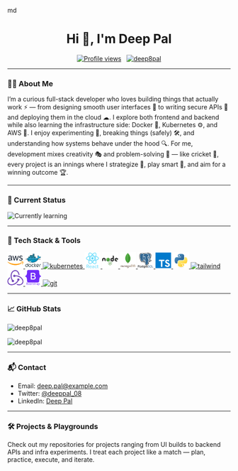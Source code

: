 md
<h1 align="center">Hi 👋, I'm Deep Pal</h1>



<p align="center"> 
  <a href="https://komarev.com/ghpvc/?username=deep8pal"><img src="https://komarev.com/ghpvc/?username=deep8pal" alt="Profile views" /></a>
  &nbsp;
  <a href="https://github.com/deep8pal"><img src="https://github-readme-stats.vercel.app/api?username=deep8pal&show_icons=true&locale=en" alt="deep8pal" /></a>
</p>

---

### 👨‍💻 About Me

I’m a curious full-stack developer who loves building things that actually work ⚡ — from designing smooth user interfaces 🎨 to writing secure APIs 🔐 and deploying them in the cloud ☁. I explore both frontend and backend while also learning the infrastructure side: Docker 🐳, Kubernetes ⚙, and AWS 🚀. I enjoy experimenting 🧪, breaking things (safely) 🛠, and understanding how systems behave under the hood 🔍. For me, development mixes creativity 🎭 and problem-solving 🧠 — like cricket 🏏, every project is an innings where I strategize 📝, play smart 🎯, and aim for a winning outcome 🏆.

---

### 🔭 Current Status

<p>
  <img src="https://readme-typing-svg.herokuapp.com?font=Fira+Code&size=18&duration=2500&pause=800&center=true&vCenter=true&width=600&height=30&lines=Currently+learning+%3A+AWS+%7C+Kubernetes+%7C+Advanced+Docker" alt="Currently learning" />
</p>

---

### 🧰 Tech Stack & Tools

<p align="left"> 
  <a href="https://aws.amazon.com" target="_blank" rel="noreferrer"> <img src="https://raw.githubusercontent.com/devicons/devicon/master/icons/amazonwebservices/amazonwebservices-original-wordmark.svg" alt="aws" width="36" height="36"/> </a>
  <a href="https://www.docker.com/" target="_blank" rel="noreferrer"> <img src="https://raw.githubusercontent.com/devicons/devicon/master/icons/docker/docker-original-wordmark.svg" alt="docker" width="36" height="36"/> </a>
  <a href="https://kubernetes.io" target="_blank" rel="noreferrer"> <img src="https://www.vectorlogo.zone/logos/kubernetes/kubernetes-icon.svg" alt="kubernetes" width="36" height="36"/> </a>
  <a href="https://reactjs.org/" target="_blank" rel="noreferrer"> <img src="https://raw.githubusercontent.com/devicons/devicon/master/icons/react/react-original-wordmark.svg" alt="react" width="36" height="36"/> </a>
  <a href="https://nodejs.org" target="_blank" rel="noreferrer"> <img src="https://raw.githubusercontent.com/devicons/devicon/master/icons/nodejs/nodejs-original-wordmark.svg" alt="nodejs" width="36" height="36"/> </a>
  <a href="https://www.mongodb.com/" target="_blank" rel="noreferrer"> <img src="https://raw.githubusercontent.com/devicons/devicon/master/icons/mongodb/mongodb-original-wordmark.svg" alt="mongodb" width="36" height="36"/> </a>
  <a href="https://www.postgresql.org" target="_blank" rel="noreferrer"> <img src="https://raw.githubusercontent.com/devicons/devicon/master/icons/postgresql/postgresql-original-wordmark.svg" alt="postgresql" width="36" height="36"/> </a>
  <a href="https://www.typescriptlang.org/" target="_blank" rel="noreferrer"> <img src="https://raw.githubusercontent.com/devicons/devicon/master/icons/typescript/typescript-original.svg" alt="typescript" width="36" height="36"/> </a>
  <a href="https://www.python.org" target="_blank" rel="noreferrer"> <img src="https://raw.githubusercontent.com/devicons/devicon/master/icons/python/python-original.svg" alt="python" width="36" height="36"/> </a>
  <a href="https://tailwindcss.com/" target="_blank" rel="noreferrer"> <img src="https://www.vectorlogo.zone/logos/tailwindcss/tailwindcss-icon.svg" alt="tailwind" width="36" height="36"/> </a>
  <a href="https://redux.js.org" target="_blank" rel="noreferrer"> <img src="https://raw.githubusercontent.com/devicons/devicon/master/icons/redux/redux-original.svg" alt="redux" width="36" height="36"/> </a>
  <a href="https://getbootstrap.com" target="_blank" rel="noreferrer"> <img src="https://raw.githubusercontent.com/devicons/devicon/master/icons/bootstrap/bootstrap-plain-wordmark.svg" alt="bootstrap" width="36" height="36"/> </a>
  <a href="https://git-scm.com/" target="_blank" rel="noreferrer"> <img src="https://www.vectorlogo.zone/logos/git-scm/git-scm-icon.svg" alt="git" width="36" height="36"/> </a>
</p>

---

### 📈 GitHub Stats

<p>
  <img align="center" src="https://github-readme-stats.vercel.app/api?username=deep8pal&show_icons=true&locale=en" alt="deep8pal" />
</p>

<p>
  <img align="center" src="https://github-readme-streak-stats.herokuapp.com/?user=deep8pal&" alt="deep8pal" />
</p>

---

### 📬 Contact

- Email: <a href="mailto:deep.pal@example.com">deep.pal@example.com</a>
- Twitter: <a href="https://twitter.com/deeppal_08">@deeppal_08</a>
- LinkedIn: <a href="https://www.linkedin.com/in/deep-pal/">Deep Pal</a>

---

### 🛠 Projects & Playgrounds

Check out my repositories for projects ranging from UI builds to backend APIs and infra experiments. I treat each project like a match — plan, practice, execute, and iterate.
